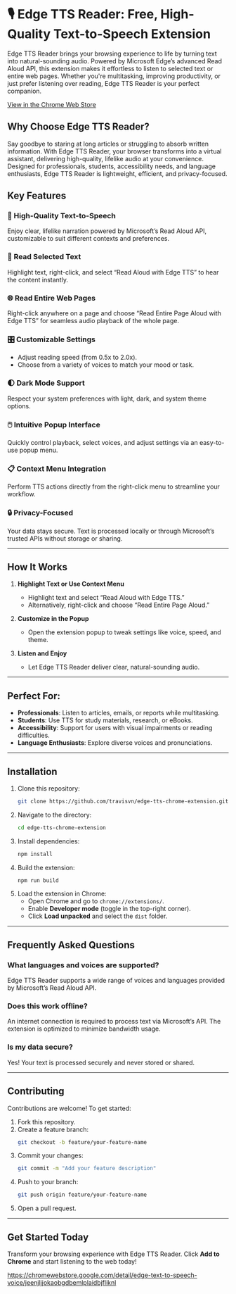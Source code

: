 # 🎙️ Edge TTS Reader: Free, High-Quality Text-to-Speech Extension

Edge TTS Reader brings your browsing experience to life by turning text into natural-sounding audio. Powered by Microsoft Edge’s advanced Read Aloud API, this extension makes it effortless to listen to selected text or entire web pages. Whether you're multitasking, improving productivity, or just prefer listening over reading, Edge TTS Reader is your perfect companion.

[View in the Chrome Web Store](https://chromewebstore.google.com/detail/edge-text-to-speech-voice/jeenjljjokaobgdbemlplaidbjfliknl)

## Why Choose Edge TTS Reader?

Say goodbye to staring at long articles or struggling to absorb written information. With Edge TTS Reader, your browser transforms into a virtual assistant, delivering high-quality, lifelike audio at your convenience. Designed for professionals, students, accessibility needs, and language enthusiasts, Edge TTS Reader is lightweight, efficient, and privacy-focused.

## Key Features

### 🎤 High-Quality Text-to-Speech
Enjoy clear, lifelike narration powered by Microsoft’s Read Aloud API, customizable to suit different contexts and preferences.

### 📖 Read Selected Text
Highlight text, right-click, and select “Read Aloud with Edge TTS” to hear the content instantly.

### 🌐 Read Entire Web Pages
Right-click anywhere on a page and choose “Read Entire Page Aloud with Edge TTS” for seamless audio playback of the whole page.

### 🎛️ Customizable Settings
- Adjust reading speed (from 0.5x to 2.0x).
- Choose from a variety of voices to match your mood or task.

### 🌓 Dark Mode Support
Respect your system preferences with light, dark, and system theme options.

### 🖱️ Intuitive Popup Interface
Quickly control playback, select voices, and adjust settings via an easy-to-use popup menu.

### 📋 Context Menu Integration
Perform TTS actions directly from the right-click menu to streamline your workflow.

### 🔒 Privacy-Focused
Your data stays secure. Text is processed locally or through Microsoft’s trusted APIs without storage or sharing.

---

## How It Works

1. **Highlight Text or Use Context Menu**  
   - Highlight text and select “Read Aloud with Edge TTS.”  
   - Alternatively, right-click and choose “Read Entire Page Aloud.”

2. **Customize in the Popup**  
   - Open the extension popup to tweak settings like voice, speed, and theme.

3. **Listen and Enjoy**  
   - Let Edge TTS Reader deliver clear, natural-sounding audio.

---

## Perfect For:
- **Professionals**: Listen to articles, emails, or reports while multitasking.  
- **Students**: Use TTS for study materials, research, or eBooks.  
- **Accessibility**: Support for users with visual impairments or reading difficulties.  
- **Language Enthusiasts**: Explore diverse voices and pronunciations.

---

## Installation

1. Clone this repository:
   ```bash
   git clone https://github.com/travisvn/edge-tts-chrome-extension.git
   ```
2. Navigate to the directory:
   ```bash
   cd edge-tts-chrome-extension
   ```
3. Install dependencies:
   ```bash
   npm install
   ```
4. Build the extension:
   ```bash
   npm run build
   ```
5. Load the extension in Chrome:
   - Open Chrome and go to `chrome://extensions/`.
   - Enable **Developer mode** (toggle in the top-right corner).
   - Click **Load unpacked** and select the `dist` folder.

---

## Frequently Asked Questions

### What languages and voices are supported?
Edge TTS Reader supports a wide range of voices and languages provided by Microsoft’s Read Aloud API.

### Does this work offline?
An internet connection is required to process text via Microsoft’s API. The extension is optimized to minimize bandwidth usage.

### Is my data secure?
Yes! Your text is processed securely and never stored or shared.

---

## Contributing

Contributions are welcome! To get started:
1. Fork this repository.
2. Create a feature branch:
   ```bash
   git checkout -b feature/your-feature-name
   ```
3. Commit your changes:
   ```bash
   git commit -m "Add your feature description"
   ```
4. Push to your branch:
   ```bash
   git push origin feature/your-feature-name
   ```
5. Open a pull request.

---

## Get Started Today

Transform your browsing experience with Edge TTS Reader. Click **Add to Chrome** and start listening to the web today!

https://chromewebstore.google.com/detail/edge-text-to-speech-voice/jeenjljjokaobgdbemlplaidbjfliknl
